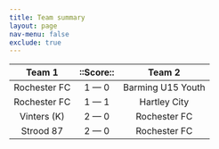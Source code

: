 ```yaml
---
title: Team summary
layout: page
nav-menu: false
exclude: true
---
```




|    Team 1    |  ::Score::  |      Team 2       |
|:------------:|:-----------:|:-----------------:|
| Rochester FC | 1 &mdash; 0 | Barming U15 Youth |
| Rochester FC | 1 &mdash; 1 |   Hartley City    |
| Vinters (K)  | 2 &mdash; 0 |   Rochester FC    |
|  Strood 87   | 2 &mdash; 0 |   Rochester FC    |

 <br /><br /><br />